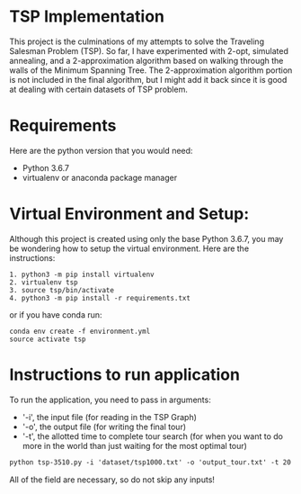 # TSP Implementation

This project is the culminations of my attempts to solve the Traveling Salesman Problem (TSP). So far, I have experimented with 2-opt, simulated annealing, and a 2-approximation algorithm based on walking through the walls of the Minimum Spanning Tree. The 2-approximation algorithm portion is not included in the final algorithm, but I might add it back since it is good at dealing with certain datasets of TSP problem.

# Requirements
Here are the python version that you would need:
* Python 3.6.7
* virtualenv or anaconda package manager

# Virtual Environment and Setup:
Although this project is created using only the base Python 3.6.7, you may be wondering how to setup the virtual environment. Here are the instructions:

```
1. python3 -m pip install virtualenv
2. virtualenv tsp
3. source tsp/bin/activate
4. python3 -m pip install -r requirements.txt
```
or if you have conda run:
```
conda env create -f environment.yml
source activate tsp
```

# Instructions to run application
To run the application, you need to pass in arguments:
* '-i', the input file (for reading in the TSP Graph)
* '-o', the output file (for writing the final tour)
* '-t', the allotted time to complete tour search
(for when you want to do more in the world than just waiting for the most optimal tour)
```markdown
python tsp-3510.py -i 'dataset/tsp1000.txt' -o 'output_tour.txt' -t 20
```
All of the field are necessary, so do not skip any inputs!

